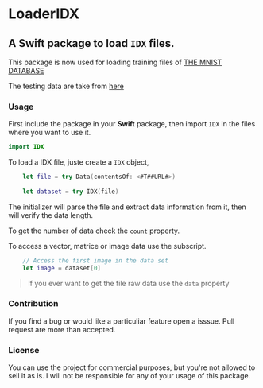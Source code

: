 # LoaderIDX

## A Swift package to load `IDX` files.

This package is now used for loading training files of [THE MNIST DATABASE](http://yann.lecun.com/exdb/mnist/)


The testing data are take from [here](http://yann.lecun.com/exdb/mnist/)

### Usage

First include the package in your **Swift** package, then  import  `IDX`  in the files where you want to use it.
```Swift
import IDX
```

To load a IDX file, juste create a `IDX` object,
```Swift
	let file = try Data(contentsOf: <#T##URL#>)
	
	let dataset = try IDX(file)
```
The initializer will parse the file and extract data information from it, then will verify the data length.


To get the number of data check the `count` property.

To access a vector, matrice or image data use the subscript.
```Swift
	// Access the first image in the data set 
	let image = dataset[0]
```

> If you ever want to get the file raw data use the `data` property


### Contribution

If you find a bug or would like a particuliar feature open a isssue.
Pull request are more than accepted.


### License

You can use the project for commercial purposes, but you're not allowed to sell it as is.
I will not be responsible for any of your usage of this package.
